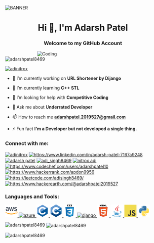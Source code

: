 <img src="https://mir-s3-cdn-cf.behance.net/project_modules/max_1200/79731568097599.5b50bca477735.jpg" alt="BANNER">
<h1 align="center">Hi 👋, I'm Adarsh Patel</h1>
<h3 align="center">Welcome to my GitHub Account</h3>

<img align = "right" alt = "Coding" width = "400" src = "https://i.pinimg.com/originals/54/e3/7d/54e37d8074ebcde1d96c77d7b2a7f310.gif">

<p align="left"> <img src="https://komarev.com/ghpvc/?username=adarshpatel8469&label=Profile%20views&color=0e75b6&style=flat" alt="adarshpatel8469" /> </p>

<p align="left"> <a href="https://twitter.com/adinitrox" target="blank"><img src="https://img.shields.io/twitter/follow/adinitrox?logo=twitter&style=for-the-badge" alt="adinitrox" /></a> </p>

- 🔭 I’m currently working on **URL Shortener by Dijango**

- 🌱 I’m currently learning **C++ STL**

- 🤝 I’m looking for help with **Competitive Coding**

- 💬 Ask me about **Underrated Developer**

- 📫 How to reach me **adarshpatel.2019527@gmail.com**

- ⚡ Fun fact **I'm a Developer but not developed a single thing.**

<h3 align="left">Connect with me:</h3>
<p align="left">
<a href="https://twitter.com/adinitrox" target="blank"><img align="center" src="https://raw.githubusercontent.com/rahuldkjain/github-profile-readme-generator/master/src/images/icons/Social/twitter.svg" alt="adinitrox" height="30" width="40" /></a>
<a href="https://linkedin.com/in/https://www.linkedin.com/in/adarsh-patel-7167a9248" target="blank"><img align="center" src="https://raw.githubusercontent.com/rahuldkjain/github-profile-readme-generator/master/src/images/icons/Social/linked-in-alt.svg" alt="https://www.linkedin.com/in/adarsh-patel-7167a9248" height="30" width="40" /></a>
<a href="https://fb.com/adarsh patel" target="blank"><img align="center" src="https://raw.githubusercontent.com/rahuldkjain/github-profile-readme-generator/master/src/images/icons/Social/facebook.svg" alt="adarsh patel" height="30" width="40" /></a>
<a href="https://instagram.com/adi_singh8469" target="blank"><img align="center" src="https://raw.githubusercontent.com/rahuldkjain/github-profile-readme-generator/master/src/images/icons/Social/instagram.svg" alt="adi_singh8469" height="30" width="40" /></a>
<a href="https://www.youtube.com/c/nitrox adi" target="blank"><img align="center" src="https://raw.githubusercontent.com/rahuldkjain/github-profile-readme-generator/master/src/images/icons/Social/youtube.svg" alt="nitrox adi" height="30" width="40" /></a>
<a href="https://www.codechef.com/users/https://www.codechef.com/users/adarshpatel10" target="blank"><img align="center" src="https://cdn.jsdelivr.net/npm/simple-icons@3.1.0/icons/codechef.svg" alt="https://www.codechef.com/users/adarshpatel10" height="30" width="40" /></a>
<a href="https://www.hackerrank.com/https://www.hackerrank.com/apdon9956" target="blank"><img align="center" src="https://raw.githubusercontent.com/rahuldkjain/github-profile-readme-generator/master/src/images/icons/Social/hackerrank.svg" alt="https://www.hackerrank.com/apdon9956" height="30" width="40" /></a>
<a href="https://www.leetcode.com/https://leetcode.com/adisingh8469/" target="blank"><img align="center" src="https://raw.githubusercontent.com/rahuldkjain/github-profile-readme-generator/master/src/images/icons/Social/leet-code.svg" alt="https://leetcode.com/adisingh8469/" height="30" width="40" /></a>
<a href="https://www.hackerearth.com/https://www.hackerearth.com/@adarshpatel2019527" target="blank"><img align="center" src="https://raw.githubusercontent.com/rahuldkjain/github-profile-readme-generator/master/src/images/icons/Social/hackerearth.svg" alt="https://www.hackerearth.com/@adarshpatel2019527" height="30" width="40" /></a>
</p>

<h3 align="left">Languages and Tools:</h3>
<p align="left"> <a href="https://aws.amazon.com" target="_blank" rel="noreferrer"> <img src="https://raw.githubusercontent.com/devicons/devicon/master/icons/amazonwebservices/amazonwebservices-original-wordmark.svg" alt="aws" width="40" height="40"/> </a> <a href="https://azure.microsoft.com/en-in/" target="_blank" rel="noreferrer"> <img src="https://www.vectorlogo.zone/logos/microsoft_azure/microsoft_azure-icon.svg" alt="azure" width="40" height="40"/> </a> <a href="https://www.cprogramming.com/" target="_blank" rel="noreferrer"> <img src="https://raw.githubusercontent.com/devicons/devicon/master/icons/c/c-original.svg" alt="c" width="40" height="40"/> </a> <a href="https://www.w3schools.com/cpp/" target="_blank" rel="noreferrer"> <img src="https://raw.githubusercontent.com/devicons/devicon/master/icons/cplusplus/cplusplus-original.svg" alt="cplusplus" width="40" height="40"/> </a> <a href="https://www.w3schools.com/css/" target="_blank" rel="noreferrer"> <img src="https://raw.githubusercontent.com/devicons/devicon/master/icons/css3/css3-original-wordmark.svg" alt="css3" width="40" height="40"/> </a> <a href="https://www.djangoproject.com/" target="_blank" rel="noreferrer"> <img src="https://cdn.worldvectorlogo.com/logos/django.svg" alt="django" width="40" height="40"/> </a> <a href="https://www.w3.org/html/" target="_blank" rel="noreferrer"> <img src="https://raw.githubusercontent.com/devicons/devicon/master/icons/html5/html5-original-wordmark.svg" alt="html5" width="40" height="40"/> </a> <a href="https://www.java.com" target="_blank" rel="noreferrer"> <img src="https://raw.githubusercontent.com/devicons/devicon/master/icons/java/java-original.svg" alt="java" width="40" height="40"/> </a> <a href="https://developer.mozilla.org/en-US/docs/Web/JavaScript" target="_blank" rel="noreferrer"> <img src="https://raw.githubusercontent.com/devicons/devicon/master/icons/javascript/javascript-original.svg" alt="javascript" width="40" height="40"/> </a> <a href="https://www.python.org" target="_blank" rel="noreferrer"> <img src="https://raw.githubusercontent.com/devicons/devicon/master/icons/python/python-original.svg" alt="python" width="40" height="40"/> </a> </p>

<p><img align="left" src="https://github-readme-stats.vercel.app/api/top-langs?username=adarshpatel8469&show_icons=true&locale=en&layout=compact" alt="adarshpatel8469" /></p>

<p>&nbsp;<img align="center" src="https://github-readme-stats.vercel.app/api?username=adarshpatel8469&show_icons=true&locale=en" alt="adarshpatel8469" /></p>

<p><img align="center" src="https://github-readme-streak-stats.herokuapp.com/?user=adarshpatel8469&" alt="adarshpatel8469" /></p>
